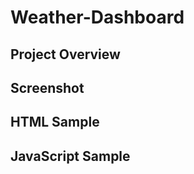# Weather-Dashboard #



## Project Overview ##



## Screenshot ##



## HTML Sample ##



## JavaScript Sample ##



